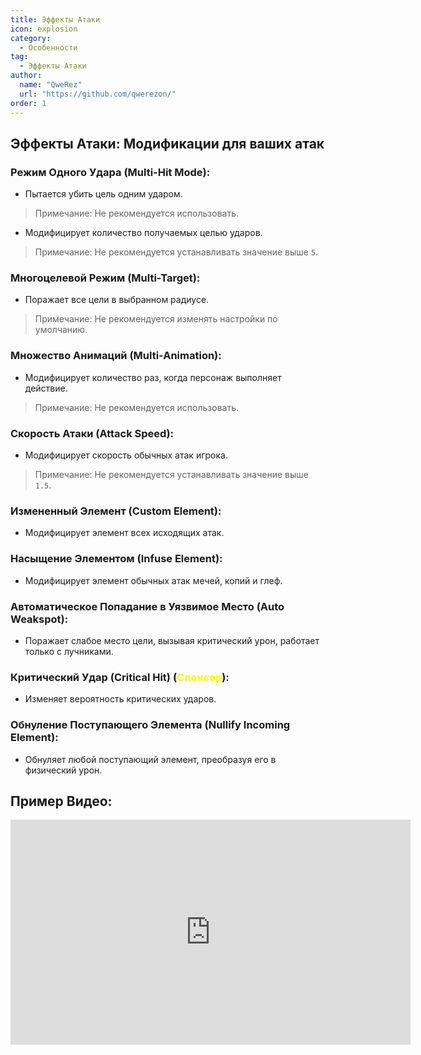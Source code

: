 ```yaml
---
title: Эффекты Атаки
icon: explosion
category:
  - Особенности
tag:
  - Эффекты Атаки
author: 
  name: "QweRez"
  url: "https://github.com/qwerezon/"
order: 1
---
```


## Эффекты Атаки: Модификации для ваших атак

### Режим Одного Удара (Multi-Hit Mode):
- Пытается убить цель одним ударом.
> Примечание: Не рекомендуется использовать.
- Модифицирует количество получаемых целью ударов.
> Примечание: Не рекомендуется устанавливать значение выше `5`.

### Многоцелевой Режим (Multi-Target):
- Поражает все цели в выбранном радиусе.
> Примечание: Не рекомендуется изменять настройки по умолчанию.

### Множество Анимаций (Multi-Animation):
- Модифицирует количество раз, когда персонаж выполняет действие.
> Примечание: Не рекомендуется использовать.

### Скорость Атаки (Attack Speed):
- Модифицирует скорость обычных атак игрока.
> Примечание: Не рекомендуется устанавливать значение выше `1.5`.

### Измененный Элемент (Custom Element):
- Модифицирует элемент всех исходящих атак.

### Насыщение Элементом (Infuse Element):
- Модифицирует элемент обычных атак мечей, копий и глеф.

### Автоматическое Попадание в Уязвимое Место (Auto Weakspot):
- Поражает слабое место цели, вызывая критический урон, работает только с лучниками.

### Критический Удар (Critical Hit) (<span style='color:yellow;'>Спонсор</span>):
- Изменяет вероятность критических ударов.

### Обнуление Поступающего Элемента (Nullify Incoming Element):
- Обнуляет любой поступающий элемент, преобразуя его в физический урон.

## Пример Видео:

<div class="iframe-container"><iframe width="640" height="360" src="https://www.youtube.com/embed/1BdKwxBjWyg?list=PL5eI1Tb64p56g27qfYk7VuFTz4FK6YrKa" title="Korepi - Эффекты Атаки" frameborder="0" allow="accelerometer; autoplay; clipboard-write; encrypted-media; gyroscope; picture-in-picture; web-share" allowfullscreen></iframe></div>
